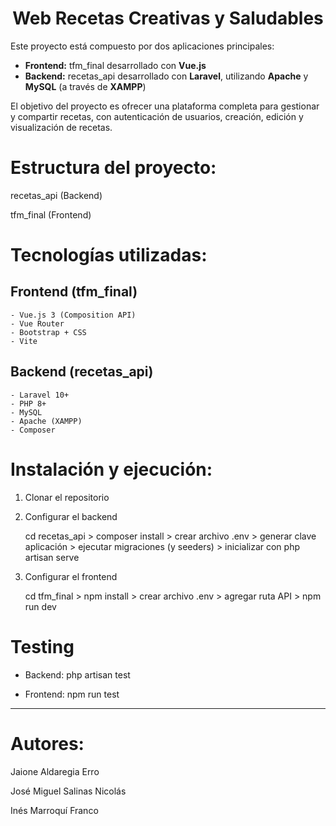 <h1 align="center">  Web Recetas Creativas y Saludables </h1>

Este proyecto está compuesto por dos aplicaciones principales:

- **Frontend:** tfm_final desarrollado con **Vue.js**  
- **Backend:** recetas_api desarrollado con **Laravel**, utilizando **Apache** y **MySQL** (a través de **XAMPP**)

El objetivo del proyecto es ofrecer una plataforma completa para gestionar y compartir recetas, con autenticación de usuarios, creación, edición y visualización de recetas.


# Estructura del proyecto:
recetas_api (Backend)

tfm_final (Frontend)

# Tecnologías utilizadas:

  ## Frontend (tfm_final)
    - Vue.js 3 (Composition API)
    - Vue Router
    - Bootstrap + CSS
    - Vite

  ## Backend (recetas_api)
    - Laravel 10+
    - PHP 8+
    - MySQL
    - Apache (XAMPP)
    - Composer

# Instalación y ejecución:
1. Clonar el repositorio
2. Configurar el backend

   cd recetas_api > composer install > crear archivo .env > generar clave aplicación > ejecutar migraciones (y seeders) > inicializar con php artisan serve
4. Configurar el frontend
 
   cd tfm_final > npm install > crear archivo .env > agregar ruta API > npm run dev


# Testing
- Backend:
  php artisan test

- Frontend:
  npm run test


---

# Autores:
Jaione Aldaregia Erro

José Miguel Salinas Nicolás

Inés Marroquí Franco
  
